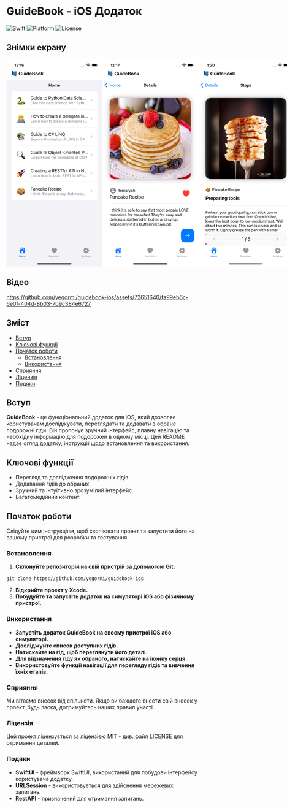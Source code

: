 # GuideBook - iOS Додаток

![Swift](https://img.shields.io/badge/Swift-5.5-orange.svg)
![Platform](https://img.shields.io/badge/Platform-iOS-brightgreen.svg)
![License](https://img.shields.io/badge/License-MIT-blue.svg)

## Знімки екрану

<div style="display: flex; justify-content: space-between;">
    <img src="Screenshots/home.png" width="250"/>
    <img src="Screenshots/details.png" width="250"/>
    <img src="Screenshots/steps.png" width="250"/>
</div>

## Відео

https://github.com/yegormi/guidebook-ios/assets/72651640/fa99eb6c-6e0f-404d-8b03-7b9c384e6727


## Зміст

- [Вступ](#вступ)
- [Ключові функції](#ключові-функції)
- [Початок роботи](#початок-роботи)
  - [Встановлення](#встановлення)
  - [Використання](#використання)
- [Сприяння](#сприяння)
- [Ліцензія](#ліцензія)
- [Подяки](#подяки)

## Вступ

**GuideBook** - це функціональний додаток для iOS, який дозволяє користувачам досліджувати, переглядати та додавати в обране подорожні гіди. Він пропонує зручний інтерфейс, плавну навігацію та необхідну інформацію для подорожей в одному місці. Цей README надає огляд додатку, інструкції щодо встановлення та використання.

## Ключові функції

- Перегляд та дослідження подорожніх гідів.
- Додавання гідів до обраних.
- Зручний та інтуїтивно зрозумілий інтерфейс.
- Багатомедійний контент.

## Початок роботи

Слідуйте цим інструкціям, щоб скопіювати проект та запустити його на вашому пристрої для розробки та тестування.

### Встановлення

1. **Склонуйте репозиторій на свій пристрій за допомогою Git:**
```shell
git clone https://github.com/yegormi/guidebook-ios
```
2. **Відкрийте проект у Xcode.**
3. **Побудуйте та запустіть додаток на симуляторі iOS або фізичному пристрої.**

### Використання

- **Запустіть додаток GuideBook на своєму пристрої iOS або симуляторі.**
- **Досліджуйте список доступних гідів.**
- **Натискайте на гід, щоб переглянути його деталі.**
- **Для відзначення гіду як обраного, натискайте на іконку серця.**
- **Використовуйте функції навігації для перегляду гідів та вивчення їхніх етапів.**

### Сприяння

Ми вітаємо внесок від спільноти. Якщо ви бажаєте внести свій внесок у проект, будь ласка, дотримуйтесь наших правил участі.

### Ліцензія

Цей проект ліцензується за ліцензією MIT - див. файл LICENSE для отримання деталей.

### Подяки

- **SwiftUI** - фреймворк SwiftUI, використаний для побудови інтерфейсу користувача додатку.
- **URLSession** - використовується для здійснення мережевих запитань.
- **RestAPI** - призначений для отримання запитань.
